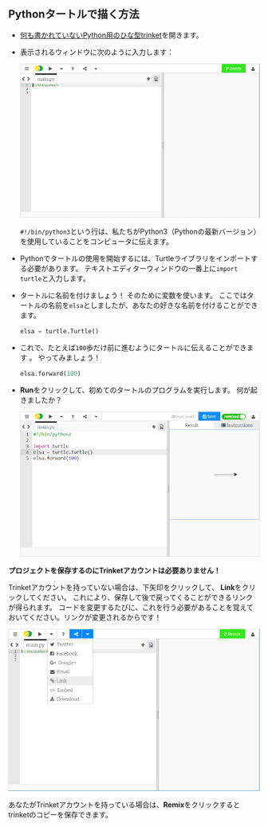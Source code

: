 ## Pythonタートルで描く方法

+ [何も書かれていないPython用のひな型trinket](http://jumpto.cc/python-new)を開きます。

+ 表示されるウィンドウに次のように入力します：
    
    ![スクリーンショット](images/trinket.PNG)
    
    `#!/bin/python3`という行は、私たちがPython3（Pythonの最新バージョン）を使用していることをコンピュータに伝えます。

+ Pythonでタートルの使用を開始するには、Turtleライブラリをインポートする必要があります。 テキストエディターウィンドウの一番上に`import turtle`と入力します。

+ タートルに名前を付けましょう！ そのために変数を使います。 ここではタートルの名前を`elsa`としましたが、あなたの好きな名前を付けることができます。
    
    ```python
    elsa = turtle.Turtle()
    ```

+ これで、たとえば`100`歩だけ前に進むようにタートルに伝えることができます 。 やってみましょう！
    
    ```python
    elsa.forward(100)
    ```

+ **Run**をクリックして、初めてのタートルのプログラムを実行します。 何が起きましたか？
    
    ![](images/import-turtle.png)

**プロジェクトを保存するのにTrinketアカウントは必要ありません！**

Trinketアカウントを持っていない場合は、下矢印をクリックして、 **Link**をクリックしてください。 これにより、保存して後で戻ってくることができるリンクが得られます。 コードを変更するたびに、これを行う必要があることを覚えておいてください。リンクが変更されるからです！

![スクリーンショット](images/trinket-link.PNG)

あなたがTrinketアカウントを持っている場合は、**Remix**をクリックするとtrinketのコピーを保存できます。